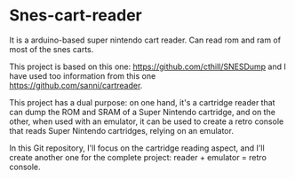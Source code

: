 # Snes-cart-reader
It is a arduino-based super nintendo cart reader. Can read rom and ram of most of the snes carts.

This project is based on this one: https://github.com/cthill/SNESDump and I have used too information from this one https://github.com/sanni/cartreader.

This project has a dual purpose: on one hand, it's a cartridge reader that can dump the ROM and SRAM of a Super Nintendo cartridge, and on the other, when used with an emulator, it can be used to create a retro console that reads Super Nintendo cartridges, relying on an emulator.

In this Git repository, I'll focus on the cartridge reading aspect, and I'll create another one for the complete project: reader + emulator = retro console.
